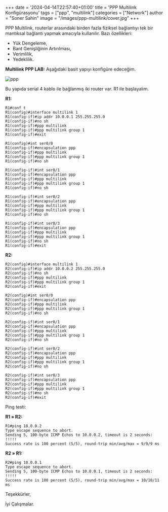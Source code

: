 +++
date = '2024-04-14T22:57:40+01:00'
title = 'PPP Multilink Konfigürasyonu'
tags = ["ppp", "multilink"]
categories = ["Network"]
author = "Soner Sahin"
image = "/images/ppp-multilink/cover.jpg"
+++

PPP Multilink, routerlar arasındaki birden fazla fiziksel bağlantıyı tek bir mantıksal bağlantı yapmak amacıyla kullanılır. 
Bazı özellikleri:
- Yük Dengeleme,
- Bant Genişliğinin Artırılması,
- Verimlilik,
- Yedeklilik.

**Multilink PPP LAB:**
Aşağıdaki basit yapıyı konfigüre edeceğim.


![ppp](/images/ppp-multilink/1.png)



Bu yapıda serial 4 kablo ile bağlanmış iki router var. R1 ile başlayalım.

**R1:**
```
R1#conf t
R1(config)#interface multilink 1
R1(config-if)#ip addr 10.0.0.1 255.255.255.0
R1(config-if)#no sh
R1(config-if)#ppp multilink
R1(config-if)#ppp multilink group 1
R1(config-if)#exit

R1(config)#int ser0/0
R1(config-if)#encapsulation ppp
R1(config-if)#ppp multilink 
R1(config-if)#ppp multilink group 1  
R1(config-if)#no sh

R1(config-if)#int ser0/1
R1(config-if)#encapsulation ppp
R1(config-if)#ppp multilink
R1(config-if)#ppp multilink group 1
R1(config-if)#no sh

R1(config-if)#int ser0/2
R1(config-if)#encapsulation ppp
R1(config-if)#ppp multilink
R1(config-if)#ppp multilink group 1
R1(config-if)#no sh

R1(config-if)#int ser0/3
R1(config-if)#encapsulation ppp
R1(config-if)#ppp multilink
R1(config-if)#ppp multilink group 1
R1(config-if)#no sh
R1(config-if)#exit
```


**R2:**
```
R2(config)#interface multilink 1
R2(config-if)#ip addr 10.0.0.2 255.255.255.0
R2(config-if)#no sh
R2(config-if)#ppp multilink
R2(config-if)#ppp multilink group 1
R2(config-if)#exit

R2(config)#int ser0/0
R2(config-if)#encapsulation ppp
R2(config-if)#ppp multilink
R2(config-if)#ppp multilink group 1
R2(config-if)#no sh

R2(config-if)#int ser0/1
R2(config-if)#encapsulation ppp    
R2(config-if)#ppp multilink        
R2(config-if)#ppp multilink group 1
R2(config-if)#no sh

R2(config-if)#int ser0/2
R2(config-if)#encapsulation ppp    
R2(config-if)#ppp multilink        
R2(config-if)#ppp multilink group 1
R2(config-if)#no sh

R2(config-if)#int ser0/3
R2(config-if)#encapsulation ppp    
R2(config-if)#ppp multilink        
R2(config-if)#ppp multilink group 1
R2(config-if)#no sh
R2(config-if)#exit
```


Ping testi:

**R1 » R2:**
```
R1#ping 10.0.0.2
Type escape sequence to abort.
Sending 5, 100-byte ICMP Echos to 10.0.0.2, timeout is 2 seconds:
!!!!!
Success rate is 100 percent (5/5), round-trip min/avg/max = 9/9/9 ms
```

**R2 » R1:**
```
R2#ping 10.0.0.1
Type escape sequence to abort.
Sending 5, 100-byte ICMP Echos to 10.0.0.1, timeout is 2 seconds:
!!!!!
Success rate is 100 percent (5/5), round-trip min/avg/max = 10/10/11 ms
```

Teşekkürler,

İyi Çalışmalar.